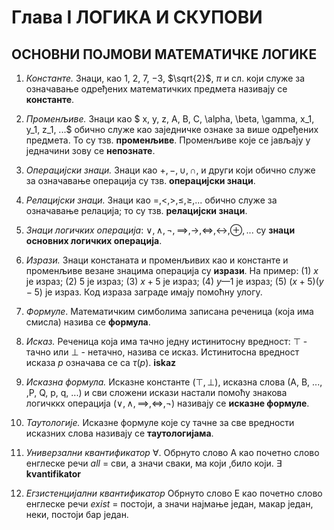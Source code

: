 # Глава I ЛОГИКА И СКУПОВИ

## ОСНОВНИ ПОЈМОВИ МАТЕМАТИЧКЕ ЛОГИКЕ

1. *Константе.* Знаци, као $1$, $2$, $7$, $-3$, $\sqrt{2}$, $\pi$ и сл. који служе за означавање одређених математичких предмета називају се **константе**.

2. *Променљиве.* Знаци као $ x, y, z, A, B, C, \alpha, \beta, \gamma, x_1, y_1, z_1, ...$ обично служе као заједничке ознаке за више одређених предмета. То су тзв. **променљиве**. Променљиве које се јављају у једначини зову се **непознате**.

3. *Операцијски знаци.* Знаци као $+, -, \cup, \cap$, и други који обично служе за означавање операција су тзв. **операцијски знаци**.

4. *Релацијски знаци.* Знаци као $=, <, >, \le, \ge, ...$ обично служе за означавање релација; то су тзв. **релацијски знаци**.

5. *Знаци логичких операција*: $\lor, \land, \lnot, \implies, \rightarrow, \iff, \leftrightarrow, \oplus, ...$ су **знаци основних логичких операција**.

6. *Изрази.* Знаци констаната и променљивих као и константе и променљиве везане знацима операција су **изрази**. На пример: (1) $х$ је израз; (2) $5$ је израз; (3) $х + 5$ је израз; (4) $у — 1$ је израз; (5) $(х + 5)(у - 5)$ је израз. Код израза заграде имају помоћну улогу.

7. *Формуле*. Математичким симболима записана реченица (која има смисла) назива се **формула**.

8. *Исказ.* Реченица која има тачно једну истинитосну вредност: $\top$ - тачно или $\bot$ - нетачно, назива се исказ. Истинитосна вредност исказа $р$ означава се са $\tau(р)$.  **iskaz**

9. *Исказна формула.* Исказне константе $(\top, \bot)$, исказна слова (А, В, ..., ,Р, Q, р, q, ...) и сви сложени искази настали помоћу знакова логичккх операција $(\lor, \land, \implies, \iff, \lnot)$ називају се **исказне формуле**.

10. *Таутологије.* Исказне формуле које су тачне зa све вредности исказних слова називају се **таутологијама**.

11. *Универзални квантификатор* $\forall$. Обрнуто слово А као почетно слово енглеске речи *аll* = сви, а значи сваки, ма који ,било који. $\exists$  **kvantifikator**

12. *Егзистенцијални квантификатор* Обрнуто слово Е као почетно слово енглеске речи *exist* = постоји, а значи најмање
један, макар један, неки, постоји бар један.